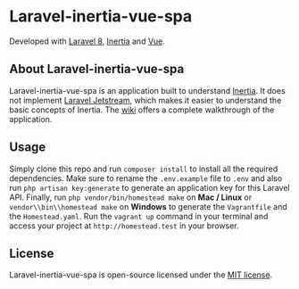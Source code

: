 # Laravel-inertia-vue-spa

Developed with [Laravel 8](https://laravel.com/docs/8.x), [Inertia](https://inertiajs.com/) and [Vue](https://vuejs.org/).

## About Laravel-inertia-vue-spa

Laravel-inertia-vue-spa is an application built to understand [Inertia](https://inertiajs.com/). It does not implement [Laravel Jetstream](https://jetstream.laravel.com/1.x/introduction.html), which makes it easier to understand the basic concepts of Inertia. The [wiki](https://github.com/marcoandre1/laravel-inertia-vue-spa/wiki) offers a complete walkthrough of the application.

## Usage

Simply clone this repo and run `composer install` to install all the required dependencies. Make sure to rename the `.env.example` file to `.env` and also run `php artisan key:generate` to generate an application key for this Laravel API. Finally, run `php vendor/bin/homestead make` on **Mac / Linux** or `vendor\\bin\\homestead make` on **Windows** to generate the `Vagrantfile` and the `Homestead.yaml`. Run the `vagrant up` command in your terminal and access your project at `http://homestead.test` in your browser.

## License

Laravel-inertia-vue-spa is open-source licensed under the [MIT license](https://opensource.org/licenses/MIT).
